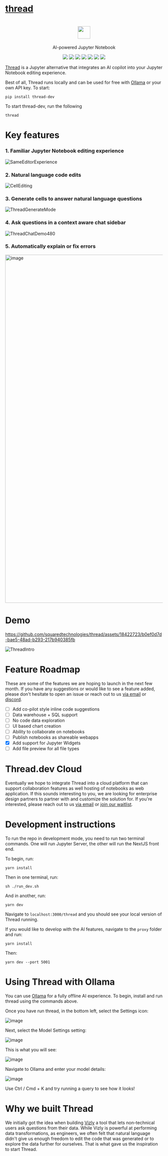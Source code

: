 # [thread](https://github.com/squaredtechnologies/thread)

<!-- DOCTOC SKIP -->

<h1 align="center">
 <a href="https://www.thread.dev">
  <picture>
    <source media="(prefers-color-scheme: dark)" srcset="https://www.thread.dev/favicon.png"/>
    <img height="40" src="https://www.thread.dev/favicon.png"/>
  </picture>
 </a>
</h1>
<p align="center">
AI-powered Jupyter Notebook
</p>
<p align="center">
  <a href="https://www.vizly.fyi/thread-dev"><img src="https://img.shields.io/badge/Website-blue?logo=googlechrome&logoColor=orange"/></a>
  <a href="https://cal.com/ali-shobeiri/30min"><img src="https://img.shields.io/badge/Book%20a%20Call-blue" /></a>
  <a href="mailto:ali@vizlylabs.com"><img src="https://img.shields.io/badge/Email%20Us-brightgreen" /></a>
  <a href="https://discord.gg/ZuHq9hDs2y"><img src="https://img.shields.io/badge/Join%20Discord-7289DA?logo=discord&logoColor=white" /></a>
  <a href="https://github.com/squaredtechnologies/thread/blob/main/LICENSE"><img src="https://img.shields.io/github/license/squaredtechnologies/thread"/></a>
  <a href="https://x.com/ThreadNotebooks"><img src="https://img.shields.io/twitter/follow/ThreadNotebooks?style=social"/></a>
  <a href="https://github.com/squaredtechnologies/thread"><img src="https://img.shields.io/github/stars/squaredtechnologies/thread" /></a>
</p>

[Thread](https://www.thread.dev) is a Jupyter alternative that integrates an AI copilot into your Jupyter Notebook editing experience.

Best of all, Thread runs locally and can be used for free with [Ollama](https://github.com/ollama/ollama) or your own API key. To start:

```
pip install thread-dev
```

To start thread-dev, run the following

```
thread
```

# Key features

### 1. Familiar Jupyter Notebook editing experience

![SameEditorExperience](https://github.com/squaredtechnologies/thread/assets/18422723/7bc86160-bd67-43dd-be86-bbf5360b5837)

### 2. Natural language code edits

![CellEditing](https://github.com/squaredtechnologies/thread/assets/18422723/73061e90-cc81-4bd7-b346-8bb01f5061a5)

### 3. Generate cells to answer natural language questions

![ThreadGenerateMode](https://github.com/squaredtechnologies/thread/assets/18422723/f8a6f2de-4c8d-4eb5-b9a8-2a0bfbd5e740)

### 4. Ask questions in a context aware chat sidebar

![ThreadChatDemo480](https://github.com/squaredtechnologies/thread/assets/18422723/a152550b-ede4-497b-9d48-bdff2f7ee7e4)

### 5. Automatically explain or fix errors

<img width="1112" alt="image" src="https://github.com/squaredtechnologies/thread/assets/18422723/93a16931-4236-4ab0-b5b5-673100af2ca0">

# Demo

https://github.com/squaredtechnologies/thread/assets/18422723/b0ef0d7d-bae5-48ad-b293-217b940385fb

![ThreadIntro](https://github.com/squaredtechnologies/thread/assets/18422723/ac49e65b-e8f7-4e7b-a349-76cf533178df)

# Feature Roadmap

These are some of the features we are hoping to launch in the next few month. If you have any suggestions or would like to see a feature added, please don't hesitate to open an issue or reach out to us [via email](mailto:ali@vizlylabs.com) or [discord](https://discord.gg/ZuHq9hDs2y).

-   [ ] Add co-pilot style inline code suggestions
-   [ ] Data warehouse + SQL support
-   [ ] No code data exploration
-   [ ] UI based chart creation
-   [ ] Ability to collaborate on notebooks
-   [ ] Publish notebooks as shareable webapps
-   [x] Add support for Jupyter Widgets
-   [ ] Add file preview for all file types

# Thread.dev Cloud

Eventually we hope to integrate Thread into a cloud platform that can support collaboration features as well hosting of notebooks as web application. If this sounds interesting to you, we are looking for enterprise design partners to partner with and customize the solution for. If you're interested, please reach out to us [via email](mailto:ali@vizlylabs.com) or [join our waitlist](https://waitlist.thread.dev).

# Development instructions

To run the repo in development mode, you need to run two terminal commands. One will run Jupyter Server, the other will run the NextJS front end.

To begin, run:

```
yarn install
```

Then in one terminal, run:

```
sh ./run_dev.sh
```

And in another, run:

```
yarn dev
```

Navigate to `localhost:3000/thread` and you should see your local version of Thread running.

If you would like to develop with the AI features, navigate to the `proxy` folder and run:

```
yarn install
```

Then:

```
yarn dev --port 5001
```

# Using Thread with Ollama

You can use [Ollama](https://github.com/ollama/ollama) for a fully offline AI experience. To begin, install and run thread using the commands above. 

Once you have run thread, in the bottom left, select the Settings icon:

![image](https://github.com/squaredtechnologies/thread/assets/18422723/b7dd8546-9aaa-47fe-b241-4f9ed085b633)

Next, select the Model Settings setting:

![image](https://github.com/squaredtechnologies/thread/assets/18422723/47e9f1f2-dd81-4aa1-9290-5e8c9445766a)

This is what you will see:

![image](https://github.com/squaredtechnologies/thread/assets/18422723/b218f005-afa4-40d6-835e-d2b6e14757b5)

Navigate to Ollama and enter your model details:

![image](https://github.com/squaredtechnologies/thread/assets/18422723/8b5cc906-d261-409d-b843-068be69ed410)

Use Ctrl / Cmd + K and try running a query to see how it looks!

# Why we built Thread

We initially got the idea when building [Vizly](https://vizly.fyi/) a tool that lets non-technical users ask questions from their data. While Vizly is powerful at performing data transformations, as engineers, we often felt that natural language didn't give us enough freedom to edit the code that was generated or to explore the data further for ourselves. That is what gave us the inspiration to start Thread.
